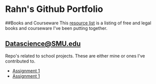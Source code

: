 # Rahn's Github Portfolio

##Books and Courseware</h1>
This <a href="dsresources.html">resource list</a> is a listing of free and legal books and courseware I've been putting together.

## Datascience@SMU.edu
Repo's related to school projects. These are either mine or ones I've contributed to.

- <a href="https://github.com/RahnL/QuantifyingTheWorld/pull/1">Assignment 1</a>
- <a href="https://github.com/RahnL/QuantifyingTheWorld/pull/1">Assignment 1</a>
